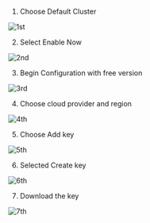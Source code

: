 1. Choose Default Cluster

![1st](https://user-images.githubusercontent.com/34875169/194808526-5ca16971-19ae-45e9-b25f-bf6bdef9cd20.png)

2. Select Enable Now 

![2nd](https://user-images.githubusercontent.com/34875169/194808562-baba5466-dc58-4945-a483-840a1b2798f1.png)

3. Begin Configuration with free version

![3rd](https://user-images.githubusercontent.com/34875169/194808571-c6898b2c-4de8-4fa9-9fbf-7dd5d97b837d.png)

4. Choose cloud provider and region


![4th](https://user-images.githubusercontent.com/34875169/194809097-ccc58dd4-a0bb-4a81-91c8-678f12d3b71b.png)

5. Choose Add key

![5th](https://user-images.githubusercontent.com/34875169/194808592-92745733-39f5-4bd9-a9ea-30df2bdfbe9e.png)

6. Selected Create key

![6th](https://user-images.githubusercontent.com/34875169/194808836-47127726-f2fd-4aa5-b1dc-f658fc99f189.png)

7. Download the key

![7th](https://user-images.githubusercontent.com/34875169/194808842-7b6b0870-6122-4a4c-ae0a-f115bf66213f.png)